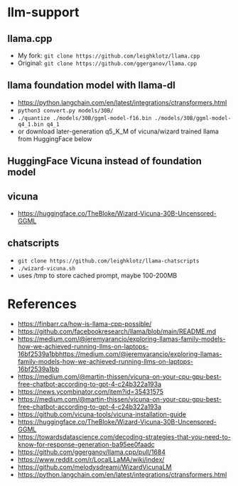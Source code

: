 # llm-support

## llama.cpp
- My fork: `git clone https://github.com/leighklotz/llama.cpp`
- Original: `git clone https://github.com/ggerganov/llama.cpp`

## llama foundation model with llama-dl
- https://python.langchain.com/en/latest/integrations/ctransformers.html
- `python3 convert.py models/30B/`
- `./quantize ./models/30B/ggml-model-f16.bin ./models/30B/ggml-model-q4_1.bin q4_1`
- or download later-generation q5_K_M of vicuna/wizard trained llama from HuggingFace below

## HuggingFace Vicuna instead of foundation model

## vicuna
- https://huggingface.co/TheBloke/Wizard-Vicuna-30B-Uncensored-GGML

## chatscripts
- `git clone https://github.com/leighklotz/llama-chatscripts`
- `./wizard-vicuna.sh`
- uses /tmp to store cached prompt, maybe 100-200MB

# References
- https://finbarr.ca/how-is-llama-cpp-possible/
- https://github.com/facebookresearch/llama/blob/main/README.md
- https://medium.com/@jeremyarancio/exploring-llamas-family-models-how-we-achieved-running-llms-on-laptops-16bf2539a1bbhttps://medium.com/@jeremyarancio/exploring-llamas-family-models-how-we-achieved-running-llms-on-laptops-16bf2539a1bb
- https://medium.com/@martin-thissen/vicuna-on-your-cpu-gpu-best-free-chatbot-according-to-gpt-4-c24b322a193a
- https://news.ycombinator.com/item?id=35431575
- https://medium.com/@martin-thissen/vicuna-on-your-cpu-gpu-best-free-chatbot-according-to-gpt-4-c24b322a193a
- https://github.com/vicuna-tools/vicuna-installation-guide
- https://huggingface.co/TheBloke/Wizard-Vicuna-30B-Uncensored-GGML
- https://towardsdatascience.com/decoding-strategies-that-you-need-to-know-for-response-generation-ba95ee0faadc
- https://github.com/ggerganov/llama.cpp/pull/1684
- https://www.reddit.com/r/LocalLLaMA/wiki/index/
- https://github.com/melodysdreamj/WizardVicunaLM
- https://python.langchain.com/en/latest/integrations/ctransformers.html
